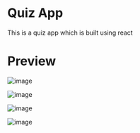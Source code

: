 # Quiz App
This is a quiz app which is built using react 
# Preview
![image](https://github.com/Aryan-Shende/quiz-app-react/assets/168260684/e9ed4ada-e420-4207-b45b-ca17f528a54c)

![image](https://github.com/Aryan-Shende/quiz-app-react/assets/168260684/33c3ef9a-4aa3-43a5-b9f7-547721872cfb)

![image](https://github.com/Aryan-Shende/quiz-app-react/assets/168260684/d7367f5d-6644-48fe-806e-1b1f76ae0094)

![image](https://github.com/Aryan-Shende/quiz-app-react/assets/168260684/1dc9096b-f6b5-49e0-b40e-e6d9efe83c95)



